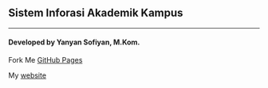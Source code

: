 ## Sistem Inforasi Akademik Kampus
---
#### Developed by Yanyan Sofiyan, M.Kom.


Fork Me [GitHub Pages](https://github.com/yysofiyan)

My [website](https://yanyan-sofiyan.com)

